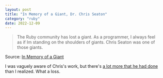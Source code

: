 ```yaml
---
layout: post
title: "In Memory of a Giant, Dr. Chris Seaton"
category: "ruby"
date: 2022-12-09
---
```


>The Ruby community has lost a giant. As a programmer, I always feel as if Im standing on the shoulders of giants. Chris Seaton was one of those giants.

Source: [In Memory of a Giant](https://tenderlovemaking.com/2022/12/07/in-memory-of-a-giant.html)

I was vaguely aware of Chris's work, but there's [a lot more that he had done](https://chrisseaton.com/) than I realized. What a loss.
